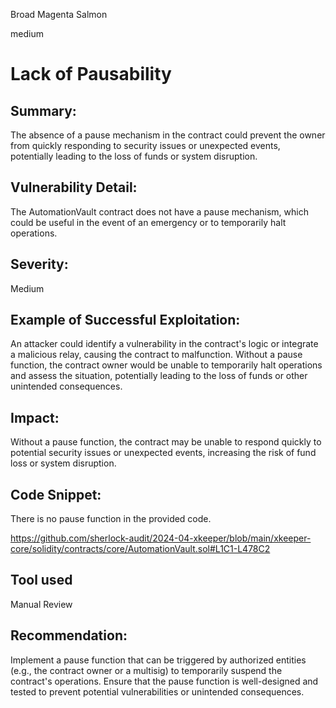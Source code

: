 Broad Magenta Salmon

medium

# Lack of Pausability

## Summary:
The absence of a pause mechanism in the contract could prevent the owner from quickly responding to security issues or unexpected events, potentially leading to the loss of funds or system disruption.

## Vulnerability Detail:
The AutomationVault contract does not have a pause mechanism, which could be useful in the event of an emergency or to temporarily halt operations.

## Severity: 
Medium

## Example of Successful Exploitation:
An attacker could identify a vulnerability in the contract's logic or integrate a malicious relay, causing the contract to malfunction. Without a pause function, the contract owner would be unable to temporarily halt operations and assess the situation, potentially leading to the loss of funds or other unintended consequences.

## Impact:
Without a pause function, the contract may be unable to respond quickly to potential security issues or unexpected events, increasing the risk of fund loss or system disruption.

## Code Snippet:
There is no pause function in the provided code.

https://github.com/sherlock-audit/2024-04-xkeeper/blob/main/xkeeper-core/solidity/contracts/core/AutomationVault.sol#L1C1-L478C2

## Tool used

Manual Review

## Recommendation:
Implement a pause function that can be triggered by authorized entities (e.g., the contract owner or a multisig) to temporarily suspend the contract's operations.
Ensure that the pause function is well-designed and tested to prevent potential vulnerabilities or unintended consequences.